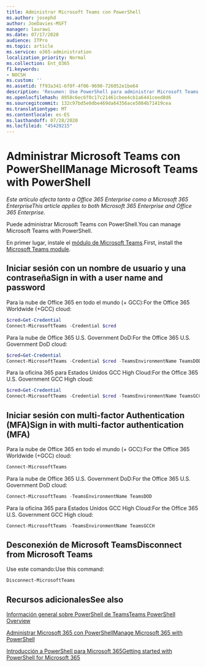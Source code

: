 ```yaml
---
title: Administrar Microsoft Teams con PowerShell
ms.author: josephd
author: JoeDavies-MSFT
manager: laurawi
ms.date: 07/17/2020
audience: ITPro
ms.topic: article
ms.service: o365-administration
localization_priority: Normal
ms.collection: Ent_O365
f1.keywords:
- NOCSH
ms.custom: ''
ms.assetid: ff93a341-6f0f-4f06-9690-726052e1be64
description: 'Resumen: Use PowerShell para administrar Microsoft Teams.'
ms.openlocfilehash: 8958c6ec6f0c17c21461cbee4cb1a6441ceed8d6
ms.sourcegitcommit: 132c97bd5e0dbe469da64356ace5084b71419cea
ms.translationtype: MT
ms.contentlocale: es-ES
ms.lasthandoff: 07/28/2020
ms.locfileid: "45429215"
---
```

# <a name="manage-microsoft-teams-with-powershell"></a><span data-ttu-id="62bd8-103">Administrar Microsoft Teams con PowerShell</span><span class="sxs-lookup"><span data-stu-id="62bd8-103">Manage Microsoft Teams with PowerShell</span></span>

<span data-ttu-id="62bd8-104">*Este artículo afecta tanto a Office 365 Enterprise como a Microsoft 365 Enterprise*</span><span class="sxs-lookup"><span data-stu-id="62bd8-104">*This article applies to both Microsoft 365 Enterprise and Office 365 Enterprise.*</span></span>

<span data-ttu-id="62bd8-105">Puede administrar Microsoft Teams con PowerShell.</span><span class="sxs-lookup"><span data-stu-id="62bd8-105">You can manage Microsoft Teams with PowerShell.</span></span>
  
<span data-ttu-id="62bd8-106">En primer lugar, instale el [módulo de Microsoft Teams](https://www.powershellgallery.com/packages/MicrosoftTeams/).</span><span class="sxs-lookup"><span data-stu-id="62bd8-106">First, install the [Microsoft Teams module](https://www.powershellgallery.com/packages/MicrosoftTeams/).</span></span>
    
## <a name="sign-in-with-a-user-name-and-password"></a><span data-ttu-id="62bd8-107">Iniciar sesión con un nombre de usuario y una contraseña</span><span class="sxs-lookup"><span data-stu-id="62bd8-107">Sign in with a user name and password</span></span>

<span data-ttu-id="62bd8-108">Para la nube de Office 365 en todo el mundo (+ GCC):</span><span class="sxs-lookup"><span data-stu-id="62bd8-108">For the Office 365 Worldwide (+GCC) cloud:</span></span>

```powershell
$cred=Get-Credential
Connect-MicrosoftTeams -Credential $cred
```

<span data-ttu-id="62bd8-109">Para la nube de Office 365 U.S. Government DoD:</span><span class="sxs-lookup"><span data-stu-id="62bd8-109">For the Office 365 U.S. Government DoD cloud:</span></span> 

```powershell
$cred=Get-Credential
Connect-MicrosoftTeams -Credential $cred -TeamsEnvironmentName TeamsDOD
```

<span data-ttu-id="62bd8-110">Para la oficina 365 para Estados Unidos GCC High Cloud:</span><span class="sxs-lookup"><span data-stu-id="62bd8-110">For the Office 365 U.S. Government GCC High cloud:</span></span>

```powershell
$cred=Get-Credential
Connect-MicrosoftTeams -Credential $cred -TeamsEnvironmentName TeamsGCCH
```

## <a name="sign-in-with-multi-factor-authentication-mfa"></a><span data-ttu-id="62bd8-111">Iniciar sesión con multi-factor Authentication (MFA)</span><span class="sxs-lookup"><span data-stu-id="62bd8-111">Sign in with multi-factor authentication (MFA)</span></span>

<span data-ttu-id="62bd8-112">Para la nube de Office 365 en todo el mundo (+ GCC):</span><span class="sxs-lookup"><span data-stu-id="62bd8-112">For the Office 365 Worldwide (+GCC) cloud:</span></span>

```powershell
Connect-MicrosoftTeams
```

<span data-ttu-id="62bd8-113">Para la nube de Office 365 U.S. Government DoD:</span><span class="sxs-lookup"><span data-stu-id="62bd8-113">For the Office 365 U.S. Government DoD cloud:</span></span> 

```powershell
Connect-MicrosoftTeams -TeamsEnvironmentName TeamsDOD
```

<span data-ttu-id="62bd8-114">Para la oficina 365 para Estados Unidos GCC High Cloud:</span><span class="sxs-lookup"><span data-stu-id="62bd8-114">For the Office 365 U.S. Government GCC High cloud:</span></span>

```powershell
Connect-MicrosoftTeams -TeamsEnvironmentName TeamsGCCH
```

## <a name="disconnect-from-microsoft-teams"></a><span data-ttu-id="62bd8-115">Desconexión de Microsoft Teams</span><span class="sxs-lookup"><span data-stu-id="62bd8-115">Disconnect from Microsoft Teams</span></span>

<span data-ttu-id="62bd8-116">Use este comando:</span><span class="sxs-lookup"><span data-stu-id="62bd8-116">Use this command:</span></span>

```powershell
Disconnect-MicrosoftTeams
```


## <a name="see-also"></a><span data-ttu-id="62bd8-117">Recursos adicionales</span><span class="sxs-lookup"><span data-stu-id="62bd8-117">See also</span></span>

[<span data-ttu-id="62bd8-118">Información general sobre PowerShell de Teams</span><span class="sxs-lookup"><span data-stu-id="62bd8-118">Teams PowerShell Overview</span></span>](https://docs.microsoft.com/microsoftteams/teams-powershell-overview)
  
[<span data-ttu-id="62bd8-119">Administrar Microsoft 365 con PowerShell</span><span class="sxs-lookup"><span data-stu-id="62bd8-119">Manage Microsoft 365 with PowerShell</span></span>](manage-office-365-with-office-365-powershell.md)
  
[<span data-ttu-id="62bd8-120">Introducción a PowerShell para Microsoft 365</span><span class="sxs-lookup"><span data-stu-id="62bd8-120">Getting started with PowerShell for Microsoft 365</span></span>](getting-started-with-office-365-powershell.md)

